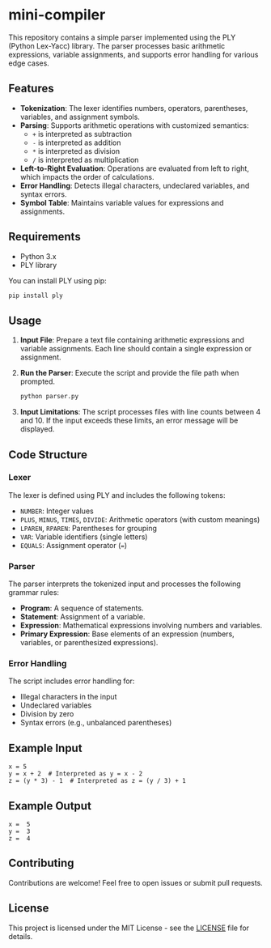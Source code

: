 # mini-compiler


This repository contains a simple parser implemented using the PLY (Python Lex-Yacc) library. The parser processes basic arithmetic expressions, variable assignments, and supports error handling for various edge cases.

## Features

- **Tokenization**: The lexer identifies numbers, operators, parentheses, variables, and assignment symbols.
- **Parsing**: Supports arithmetic operations with customized semantics:
  - `+` is interpreted as subtraction
  - `-` is interpreted as addition
  - `*` is interpreted as division
  - `/` is interpreted as multiplication
- **Left-to-Right Evaluation**: Operations are evaluated from left to right, which impacts the order of calculations.
- **Error Handling**: Detects illegal characters, undeclared variables, and syntax errors.
- **Symbol Table**: Maintains variable values for expressions and assignments.

## Requirements

- Python 3.x
- PLY library

You can install PLY using pip:

```bash
pip install ply
```

## Usage

1. **Input File**: Prepare a text file containing arithmetic expressions and variable assignments. Each line should contain a single expression or assignment.
  
2. **Run the Parser**: Execute the script and provide the file path when prompted.

   ```bash
   python parser.py
   ```

3. **Input Limitations**: The script processes files with line counts between 4 and 10. If the input exceeds these limits, an error message will be displayed.

## Code Structure

### Lexer

The lexer is defined using PLY and includes the following tokens:

- `NUMBER`: Integer values
- `PLUS`, `MINUS`, `TIMES`, `DIVIDE`: Arithmetic operators (with custom meanings)
- `LPAREN`, `RPAREN`: Parentheses for grouping
- `VAR`: Variable identifiers (single letters)
- `EQUALS`: Assignment operator (`=`)

### Parser

The parser interprets the tokenized input and processes the following grammar rules:

- **Program**: A sequence of statements.
- **Statement**: Assignment of a variable.
- **Expression**: Mathematical expressions involving numbers and variables.
- **Primary Expression**: Base elements of an expression (numbers, variables, or parenthesized expressions).

### Error Handling

The script includes error handling for:

- Illegal characters in the input
- Undeclared variables
- Division by zero
- Syntax errors (e.g., unbalanced parentheses)

## Example Input

```plaintext
x = 5
y = x + 2  # Interpreted as y = x - 2
z = (y * 3) - 1  # Interpreted as z = (y / 3) + 1
```

## Example Output

```plaintext
x =  5
y =  3
z =  4
```

## Contributing

Contributions are welcome! Feel free to open issues or submit pull requests.

## License

This project is licensed under the MIT License - see the [LICENSE](LICENSE) file for details.
